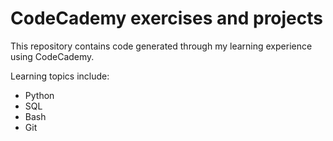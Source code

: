 # CodeCademy exercises and projects

This repository contains code generated through my learning experience using CodeCademy.

Learning topics include:

* Python
* SQL
* Bash
* Git
